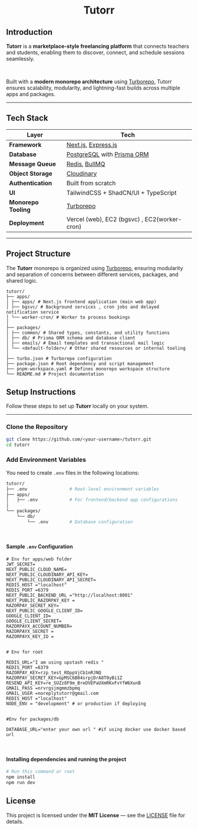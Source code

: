 <h1 align="center">Tutorr</h1>

<h2>Introduction</h2>

<p>
  <b>Tutorr</b> is a <b>marketplace-style freelancing platform</b> that connects teachers and students,
  enabling them to discover, connect, and schedule sessions seamlessly.
</p>

<br/>

<p>
  Built with a <b>modern monorepo architecture</b> using
  <a href="https://turbo.build/repo" target="_blank"> Turborepo</a>,
  Tutorr ensures scalability, modularity, and lightning-fast builds across multiple apps and packages.
</p>

---

##  Tech Stack

| Layer | Tech |
|-------|------|
| **Framework** | [Next.js](https://nextjs.org/), [Express.js](https://expressjs.com/) |
| **Database** | [PostgreSQL](https://www.postgresql.org/) with [Prisma ORM](https://www.prisma.io/) |
| **Message Queue** | [Redis](https://redis.io/), [BullMQ](https://docs.bullmq.io/) |
| **Object Storage** | [Cloudinary](https://cloudinary.com/) |
| **Authentication** | Built from scratch  |
| **UI** | TailwindCSS + ShadCN/UI + TypeScript |
| **Monorepo Tooling** | [Turborepo](https://turbo.build/repo) |
| **Deployment** | Vercel (web), EC2 (bgsvc) , EC2(worker-cron)|

---

<h2>Project Structure</h2>

<p>
The <b>Tutorr</b> monorepo is organized using <a href="https://turbo.build/repo" target="_blank">Turborepo</a>, ensuring modularity and separation of concerns between different services, packages, and shared logic.
</p>

```
tutorr/
├── apps/
│ ├── apps/ # Next.js frontend application (main web app)
│ ├── bgsvc/ # Background services , cron jobs and delayed notification service 
│ └── worker-cron/ # Worker to process bookings 
│
├── packages/
│ ├── common/ # Shared types, constants, and utility functions
│ ├── db/ # Prisma ORM schema and database client
│ ├── emails/ # Email templates and transactional mail logic
│ └── <default-folder>/ # Other shared resources or internal tooling
│
├── turbo.json # Turborepo configuration
├── package.json # Root dependency and script management
├── pnpm-workspace.yaml # Defines monorepo workspace structure
└── README.md # Project documentation
```
<h2> Setup Instructions</h2>

<p>
Follow these steps to set up <b>Tutorr</b> locally on your system.
</p>

---

<h3> Clone the Repository</h3>

```bash
git clone https://github.com/<your-username>/tutorr.git
cd tutorr
```

<h3>Add Environment Variables</h3> <p> You need to create <code>.env</code> files in the following locations: </p>

```bash
tutorr/
├── .env                # Root-level environment variables
├── apps/
│   ├── .env            # For frontend/backend app configurations
│
└── packages/
    └── db/
        └── .env        # Database configuration
```

<br/> 
<h4>Sample <code>.env</code> Configuration</h4>

```
# Env for apps/web folder
JWT_SECRET=
NEXT_PUBLIC_CLOUD_NAME=
NEXT_PUBLIC_CLOUDINARY_API_KEY= 
NEXT_PUBLIC_CLOUDINARY_API_SECRET=
REDIS_HOST ="localhost"
REDIS_PORT =6379
NEXT_PUBLIC_BACKEND_URL ="http://localhost:8001"
NEXT_PUBLIC_RAZORPAY_KEY =
RAZORPAY_SECRET_KEY=
NEXT_PUBLIC_GOOGLE_CLIENT_ID=
GOOGLE_CLIENT_ID=
GOOGLE_CLIENT_SECRET=
RAZORPAYX_ACCOUNT_NUMBER=
RAZORPAYX_SECRET =
RAZORPAYX_KEY_ID =


# Env for root

REDIS_URL="I am using upstash redis "
REDIS_PORT =6379
RAZORPAY_KEY=rzp_test_RDppVjCb1nRJNQ
RAZORPAY_SECRET_KEY=GpMSC6B04srpjDrA8T0yBi1Z
RESEND_API_KEY=re_SUZz8F9m_BreDVEPaUXmRKxFvYfW6XunB
GMAIL_PASS =nrvrgsjmgmmzbpmq
GMAIL_USER =noreplytutorr@gmail.com
REDIS_HOST ="localhost"
NODE_ENV = "development" # or production if deploying

 
#Env for packages/db

DATABASE_URL="enter your own url " #if using docker use docker based url
```

<br/>
<h4> Installing dependencies and running the project</h4>

```bash
# Run this command ar root 
npm install
npm run dev
```

<h2>License</h2>

<p>
This project is licensed under the <b>MIT License</b> — see the <a href="./LICENSE" target="_blank">LICENSE</a> file for details.
</p>













